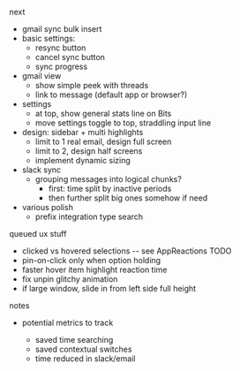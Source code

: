next

* gmail sync bulk insert
* basic settings:
  * resync button
  * cancel sync button
  * sync progress
* gmail view
  * show simple peek with threads
  * link to message (default app or browser?)
* settings
  * at top, show general stats line on Bits
  * move settings toggle to top, straddling input line
* design: sidebar + multi highlights
  * limit to 1 real email, design full screen
  * limit to 2, design half screens
  * implement dynamic sizing
* slack sync
  * grouping messages into logical chunks?
    * first: time split by inactive periods
    * then further split big ones somehow if need
* various polish
  * prefix integration type search

queued ux stuff

* clicked vs hovered selections -- see AppReactions TODO
* pin-on-click only when option holding
* faster hover item highlight reaction time
* fix unpin glitchy animation
* if large window, slide in from left side full height

notes

* potential metrics to track

  * saved time searching
  * saved contextual switches
  * time reduced in slack/email
